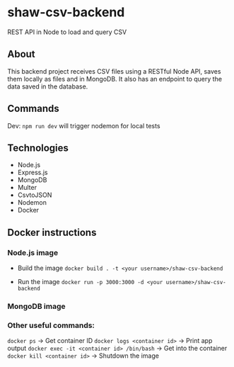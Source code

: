 # shaw-csv-backend
REST API in Node to load and query CSV

## About
This backend project receives CSV files using a RESTful Node API, saves them locally as files and in MongoDB.
It also has an endpoint to query the data saved in the database.

## Commands

Dev: `npm run dev` will trigger nodemon for local tests

## Technologies

- Node.js
- Express.js
- MongoDB
- Multer
- CsvtoJSON
- Nodemon
- Docker

## Docker instructions
### Node.js image

- Build the image
`docker build . -t <your username>/shaw-csv-backend`

- Run the image
`docker run -p 3000:3000 -d <your username>/shaw-csv-backend`

### MongoDB image



### Other useful commands:
`docker ps` -> Get container ID
`docker logs <container id>` -> Print app output
`docker exec -it <container id> /bin/bash` -> Get into the container
`docker kill <container id>` -> Shutdown the image
